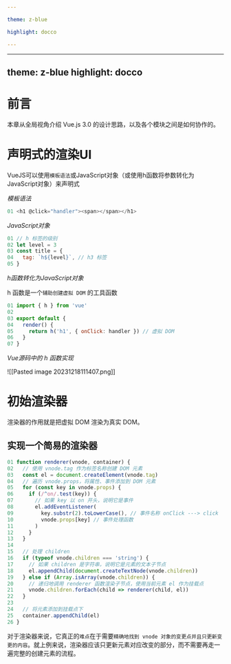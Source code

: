 ```yaml
---

theme: z-blue

highlight: docco

---
```

---
theme: z-blue
highlight: docco
---

# 前言

本章从全局视角介绍 Vue.js 3.0 的设计思路，以及各个模块之间是如何协作的。

# 声明式的渲染UI

VueJS可以使用`模板语法`或JavaScript对象（或使用h函数将参数转化为JavaScript对象）来声明式

*模板语法*
~~~JavaScript
01 <h1 @click="handler"><span></span></h1>
~~~

*JavaScript对象*

~~~JavaScript
01 // h 标签的级别
02 let level = 3
03 const title = {
04   tag: `h${level}`, // h3 标签
05 }
~~~

*h函数转化为JavaScript对象*

h 函数是一个`辅助创建虚拟 DOM` 的工具函数

~~~JavaScript
01 import { h } from 'vue'
02
03 export default {
04   render() {
05     return h('h1', { onClick: handler }) // 虚拟 DOM
06   }
07 }
~~~

*Vue源码中的 h 函数实现*

![[Pasted image 20231218111407.png]]

# 初始渲染器

渲染器的作用就是把虚拟 DOM 渲染为真实 DOM。

## 实现一个简易的渲染器
~~~JavaScript
01 function renderer(vnode, container) {
02   // 使用 vnode.tag 作为标签名称创建 DOM 元素
03   const el = document.createElement(vnode.tag)
04   // 遍历 vnode.props，将属性、事件添加到 DOM 元素
05   for (const key in vnode.props) {
06     if (/^on/.test(key)) {
07       // 如果 key 以 on 开头，说明它是事件
08       el.addEventListener(
09         key.substr(2).toLowerCase(), // 事件名称 onClick ---> click
10         vnode.props[key] // 事件处理函数
11       )
12     }
13   }
14
15   // 处理 children
16   if (typeof vnode.children === 'string') {
17     // 如果 children 是字符串，说明它是元素的文本子节点
18     el.appendChild(document.createTextNode(vnode.children))
19   } else if (Array.isArray(vnode.children)) {
20     // 递归地调用 renderer 函数渲染子节点，使用当前元素 el 作为挂载点
21     vnode.children.forEach(child => renderer(child, el))
22   }
23
24   // 将元素添加到挂载点下
25   container.appendChild(el)
26 }
~~~

对于渲染器来说，它真正的`难点`在于需要`精确地找到 vnode 对象的变更点并且只更新变更的内容`。就上例来说，渲染器应该只更新元素对应改变的部分，而不需要再走一遍完整的创建元素的流程。